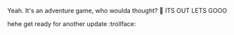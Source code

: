 Yeah. It's an adventure game, who woulda thought? 🤔
ITS OUT LETS GOOO

hehe get ready for another update :trollface:
